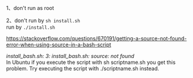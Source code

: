 1、don't run as root

2、don't run by `sh install.sh`  
run by `./install.sh`  
  
https://stackoverflow.com/questions/670191/getting-a-source-not-found-error-when-using-source-in-a-bash-script  
  
*install_bash.sh: 3: install_bash.sh: source: not found*  
In Ubuntu if you execute the script with sh scriptname.sh you get this problem.
Try executing the script with ./scriptname.sh instead.
